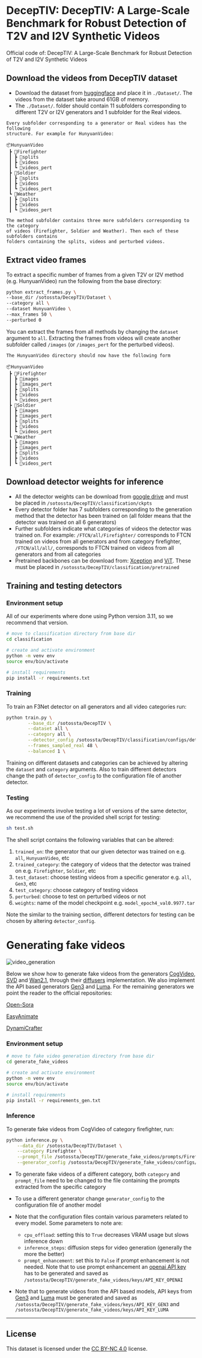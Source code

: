 # DecepTIV: DecepTIV: A Large-Scale Benchmark for Robust Detection of T2V and I2V Synthetic Videos


Official code of: DecepTIV: A Large-Scale Benchmark for Robust Detection of T2V and I2V Synthetic Videos



## Download the videos from DecepTIV dataset

- Download the dataset from [huggingface](https://huggingface.co/datasets/sotossta/DecepTIV) and place it in `./Dataset/`. The videos from the dataset take around 61GB of memory.
- The `./Dataset/`. folder should contain 11 subfolders corresponding to different T2V or I2V generators and 1 subfolder for the Real videos.

```
Every subfolder corresponding to a generator or Real videos has the following
structure. For example for HunyuanVideo:

📦HunyuanVideo
 ┣ 📂Firefighter
 ┃ ┣ 📂splits
 ┃ ┣ 📂videos
 ┃ ┗ 📂videos_pert
 ┣ 📂Soldier
 ┃ ┣ 📂splits
 ┃ ┣ 📂videos
 ┃ ┗ 📂videos_pert
 ┗ 📂Weather
 ┃ ┣ 📂splits
 ┃ ┣ 📂videos
 ┃ ┗ 📂videos_pert

The method subfolder contains three more subfolders corresponding to the category
of videos (Firefighter, Soldier and Weather). Then each of these subfolders contains
folders containing the splits, videos and perturbed videos.
 ```

## Extract video frames

To extract a specific number of frames from a given T2V or I2V method (e.g. HunyuanVideo) run the following from the base directory:

```bash
python extract_frames.py \
--base_dir /sotossta/DecepTIV/Dataset \
--category all \
--dataset HunyuanVideo \
--max_frames 50 \
--perturbed 0
```

You can extract the frames from all methods by changing the `dataset` argument to `all`. Extracting the frames from videos will create another subfolder called `/images` (or `/images_pert` for the perturbed videos).

```
The HunyuanVideo directory should now have the following form

📦HunyuanVideo
 ┣ 📂Firefighter
 ┃ ┣ 📂images
 ┃ ┣ 📂images_pert
 ┃ ┣ 📂splits
 ┃ ┣ 📂videos
 ┃ ┗ 📂videos_pert
 ┣ 📂Soldier
 ┃ ┣ 📂images
 ┃ ┣ 📂images_pert
 ┃ ┣ 📂splits
 ┃ ┣ 📂videos
 ┃ ┗ 📂videos_pert
 ┗ 📂Weather
 ┃ ┣ 📂images
 ┃ ┣ 📂images_pert
 ┃ ┣ 📂splits
 ┃ ┣ 📂videos
 ┃ ┗ 📂videos_pert
 ```

## Download detector weights for inference

- All the detector weights can be download from  [google drive](https://drive.google.com/drive/folders/1Zu80bu4cQdLtKs1znEnMcd9VuoauaNmN?usp=sharing) and must be placed in `/sotossta/DecepTIV/classification/ckpts`
- Every detector folder has 7 subfolders corresponding to the generation method that the detector has been trained on (all folder means that the detector was trained on all 6 generators)
- Further subfolders indicate what categories of videos the detector was trained on. For example: `/FTCN/all/Firefighter/` corresponds to FTCN trained on videos from all generators and from category firefighter, `/FTCN/all/all/`, corresponds to FTCN trained on videos from all generators and from all categories
- Pretrained backbones can be download from:  [Xception](https://github.com/Debanik/FaceForensics/blob/master/classification/xception-b5690688.pth) and [ViT](https://openaipublic.azureedge.net/clip/models/5806e77cd80f8b59890b7e101eabd078d9fb84e6937f9e85e4ecb61988df416f/ViT-B-16.pt). These must be placed in `/sotossta/DecepTIV/classification/pretrained`

## Training and testing detectors

### Environment setup
All of our experiments where done using Python version 3.11, so we recommend
that version.


```bash
# move to classification directory from base dir
cd classification

# create and activate environment
python -m venv env
source env/bin/activate

# install requirements
pip install -r requirements.txt
```

### Training

To train an F3Net detector on all generators and all video categories run:
```bash
python train.py \
        --base_dir /sotossta/DecepTIV \
        --dataset all \
        --category all \
        --detector_config /sotossta/DecepTIV/classification/configs/detectors/f3net.yaml \
        --frames_sampled_real 48 \
        --balanced 1 \
```
Training on different datasets and categories can be achieved by altering the `dataset` and `category` arguments. Also to train different detectors change the path of `detector_config` to the configuration file of another detector.

### Testing

As our experiments involve testing a lot of versions of the same detector, we recommend the use of the provided shell script for testing:

```bash
sh test.sh
```
The shell script contains the following variables that can be altered:

1. `trained_on`: the generator that our given detector was trained on e.g. `all`, `HunyuanVideo`, etc
2. `trained_category`: the category of videos that the detector was trained on e.g. `Firefighter`, `Soldier`, etc
3. `test_dataset`: choose testing videos from a specific generator e.g. `all`, `Gen3`, etc
4. `test_category`: choose category of testing videos
5. `perturbed`: choose to test on perturbed videos or not
6. `weights`: name of the model checkpoint e.g. `model_epoch4_val0.9977.tar`

Note the similar to the training section, different detectors for testing can be chosen by altering `detector_config`.

# Generating fake videos

![video_generation](assets/video_generation_pipeline.png)

Below we show how to generate fake videos from the generators [CogVideo](https://github.com/THUDM/CogVideo), [SVD](https://github.com/Stability-AI/generative-models) and [Wan2.1](https://github.com/Wan-Video/Wan2.1), through their [diffusers](https://huggingface.co/docs/diffusers/index) implementation. We also implement the API based generators [Gen3](https://runwayml.com/research/introducing-gen-3-alpha/) and [Luma](https://lumalabs.ai/dream-machine). For the remaining generators we point the reader to the official repositories:

[Open-Sora](https://github.com/hpcaitech/Open-Sora)

[EasyAnimate](https://github.com/aigc-apps/EasyAnimate)

[DynamiCrafter](https://github.com/Doubiiu/DynamiCrafter)

### Environment setup

```bash
# move to fake video generation directory from base dir
cd generate_fake_videos

# create and activate environment
python -m venv env
source env/bin/activate

# install requirements
pip install -r requirements_gen.txt
```

### Inference

To generate fake videos from CogVideo of category firefighter, run:

```bash
python inference.py \
    --data_dir /sotossta/DecepTIV/Dataset \
    --category Firefighter \
    --prompt_file /sotossta/DecepTIV/generate_fake_videos/prompts/Firefighter.json \
    --generator_config /sotossta/DecepTIV/generate_fake_videos/configs/CogVideo.yaml
```

- To generate fake videos of a different category, both `category` and `prompt_file` need to be changed to the file containing the prompts extracted from the specific category
- To use a different generator change `generator_config` to the configuration file of another model
- Note that the configuration files contain various parameters related to every model. Some parameters to note are:
     
     - `cpu_offload`: setting this to `True` decreases VRAM usage but slows inference down
     - `inference_steps`: diffusion steps for video generation (generally the more the better)
     - `prompt_enhancement`: set this to `False` if prompt enhancement is not needed. Note that to use prompt enhancement an  [openai API key](https://openai.com/api/) has to be generated and saved as `/sotossta/DecepTIV/generate_fake_videos/keys/API_KEY_OPENAI`

- Note that to generate videos from the API based models, API keys from [Gen3](https://dev.runwayml.com/) and [Luma](https://lumalabs.ai/api) must be generated and saved as `/sotossta/DecepTIV/generate_fake_videos/keys/API_KEY_GEN3` and `/sotossta/DecepTIV/generate_fake_videos/keys/API_KEY_LUMA`
---

## License

This dataset is licensed under the [CC BY-NC 4.0](https://creativecommons.org/licenses/by-nc/4.0/) license.

